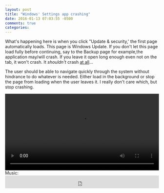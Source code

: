 ```yaml
---
layout: post
title: "Windows' Settings app crashing"
date: 2016-01-13 07:03:55 -0500
comments: true
categories:
---
```


What's happening here is when you click "Update & security,' the first page automatically loads. This page is Windows Update. If you don't let this page load fully before continuing, say to the Backup page for example,the application may/will crash. If you leave it open long enough even not on the tab, it won't crash. It *shouldn't* crash <u>at all</u>...

The user should be able to navigate quickly through the system without hindrance to do whatever is needed. Either load in the background or stop the page from loading when the user leaves it. I really don't care which, but stop crashing.

<video width="100%" controls>
<source src="https://static.sf3soft.net/sharex/2016-01-13_01-22-05.mp4" type="video/mp4">
Your browser does not support the Video tag
</video>
Music: <iframe style="border: 0; width: 100%; height: 42px;" src="https://bandcamp.com/EmbeddedPlayer/album=899866961/size=small/bgcol=333333/linkcol=0f91ff/transparent=true/" seamless><a href="http://shirobon.bandcamp.com/album/distant-reality">Distant Reality by Shirobon</a></iframe>